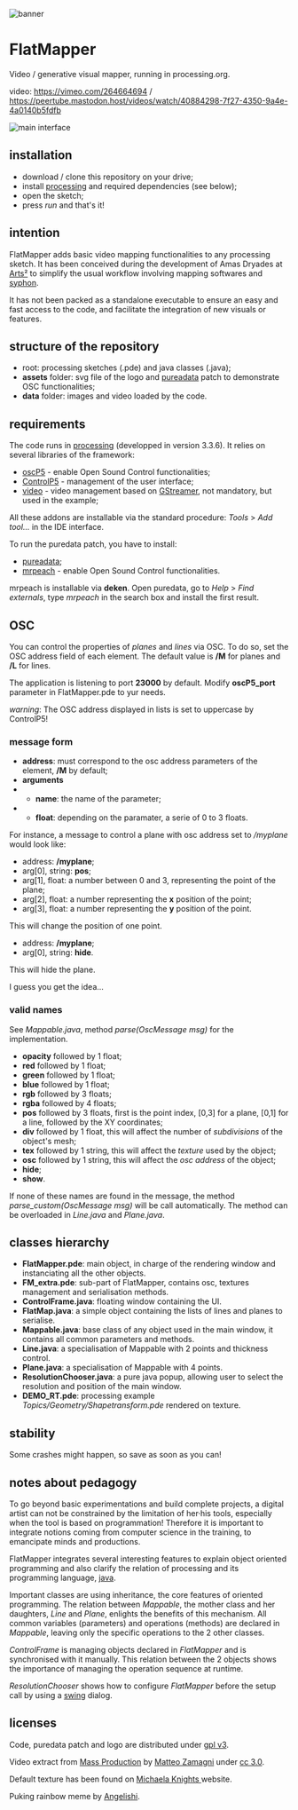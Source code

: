 ![banner](http://polymorph.cool/wp-content/uploads/2018/04/logo-banner-900x250.png)

# FlatMapper
Video / generative visual mapper, running in processing.org.

video: https://vimeo.com/264664694 / https://peertube.mastodon.host/videos/watch/40884298-7f27-4350-9a4e-4a0140b5fdfb

![main interface](http://polymorph.cool/wp-content/uploads/2018/04/flatmapper-fullscreen.png)

## installation

* download / clone this repository on your drive;
* install [processing](http://processing.org) and required dependencies (see below);
* open the sketch;
* press *run* and that's it!

## intention

FlatMapper adds basic video mapping functionalities to any processing sketch. It has been conceived during the development of Amas Dryades at [Arts²](http://www.artsaucarre.be/) to simplify the usual workflow involving mapping softwares and [syphon](http://www.syphon.v002.info/).

It has not been packed as a standalone executable to ensure an easy and fast access to the code, and facilitate the integration of new visuals or features.

## structure of the repository

* root: processing sketches (.pde) and java classes (.java);
* **assets** folder: svg file of the logo and [pureadata](http://puredata.info/) patch to demonstrate OSC functionalities;
* **data** folder: images and video loaded by the code.

## requirements

The code runs in [processing](http://processing.org) (developped in version 3.3.6). It relies on several libraries of the framework:

* [oscP5](http://www.sojamo.de/libraries/oscP5/) - enable Open Sound Control functionalities;
* [ControlP5](http://www.sojamo.de/libraries/controlP5/) - management of the user interface;
* [video](https://processing.org/reference/libraries/video/index.html) - video management based on [GStreamer](https://gstreamer.freedesktop.org/), not mandatory, but used in the example;

All these addons are installable via the standard procedure: *Tools* > *Add tool...* in the IDE interface.

To run the puredata patch, you have to install:

* [pureadata](http://puredata.info/);
* [mrpeach](https://github.com/reduzent/pd-mrpeach) - enable Open Sound Control functionalities.

mrpeach is installable via **deken**. Open puredata, go to *Help* > *Find externals*, type *mrpeach* in the search box and install the first result.

## OSC

You can control the properties of *planes* and *lines* via OSC. To do so, set the OSC address field of each element. The default value is **/M** for planes and **/L** for lines.

The application is listening to port **23000** by default. Modify **oscP5_port** parameter in FlatMapper.pde to yur needs.

*warning*: The OSC address displayed in lists is set to uppercase by ControlP5!

### message form

* **address**: must correspond to the osc address parameters of the element, **/M** by default;
* **arguments**
* * **name**: the name of the parameter;
* * **float**: depending on the paramater, a serie of 0 to 3 floats.

For instance, a message to control a plane with osc address set to */myplane* would look like:

* address: **/myplane**;
* arg[0], string: **pos**;
* arg[1], float: a number between 0 and 3, representing the point of the plane;
* arg[2], float: a number representing the **x** position of the point;
* arg[3], float: a number representing the **y** position of the point.

This will change the position of one point.

* address: **/myplane**;
* arg[0], string: **hide**.

This will hide the plane.

I guess you get the idea...

### valid names

See *Mappable.java*, method *parse(OscMessage msg)* for the implementation.

* **opacity** followed by 1 float;
* **red** followed by 1 float;
* **green** followed by 1 float;
* **blue** followed by 1 float;
* **rgb** followed by 3 floats;
* **rgba** followed by 4 floats;
* **pos** followed by 3 floats, first is the point index, [0,3] for a plane, [0,1] for a line, followed by the XY coordinates;
* **div** followed by 1 float, this will affect the number of *subdivisions* of the object's mesh;
* **tex** followed by 1 string, this will affect the *texture* used by the object;
* **osc** followed by 1 string, this will affect the *osc address* of the object;
* **hide**;
* **show**.

If none of these names are found in the message, the method *parse_custom(OscMessage msg)* will be call automatically. The method can be overloaded in *Line.java* and *Plane.java*.

## classes hierarchy

* **FlatMapper.pde**: main object, in charge of the rendering window and instanciating all the other objects.
* **FM_extra.pde**: sub-part of FlatMapper, contains osc, textures management and serialisation methods.
* **ControlFrame.java**: floating window containing the UI.
* **FlatMap.java**: a simple object containing the lists of lines and planes to serialise.
* **Mappable.java**: base class of any object used in the main window, it contains all common parameters and methods.
* **Line.java**: a specialisation of Mappable with 2 points and thickness control.
* **Plane.java**: a specialisation of Mappable with 4 points.
* **ResolutionChooser.java**: a pure java popup, allowing user to select the resolution and position of the main window.
* **DEMO_RT.pde**: processing example *Topics/Geometry/Shapetransform.pde* rendered on  texture.

## stability

Some crashes might happen, so save as soon as you can!

## notes about pedagogy

To go beyond basic experimentations and build complete projects, a digital artist can not be constrained by the limitation of her·his tools, especially when the tool is based on programmation! Therefore it is important to integrate notions coming from computer science in the training, to emancipate minds and productions.

FlatMapper integrates several interesting features to explain object oriented programming and also clarify the relation of processing and its programming language, [java](https://en.wikipedia.org/wiki/Java_(programming_language)).

Important classes are using inheritance, the core features of oriented programming. The relation between *Mappable*, the mother class and her daughters, *Line* and *Plane*, enlights the benefits of this mechanism. All common variables (parameters) and operations (methods) are declared in *Mappable*, leaving only the specific operations to the 2 other classes.

*ControlFrame* is managing objects declared in *FlatMapper* and is synchronised with it manually. This relation between the 2 objects shows the importance of managing the operation sequence at runtime.

*ResolutionChooser* shows how to configure *FlatMapper* before the setup call by using a [swing](https://en.wikipedia.org/wiki/Swing_(Java)) dialog.

## licenses

Code, puredata patch and logo are distributed under [gpl v3](https://www.gnu.org/licenses/agpl-3.0.en.html).

Video extract from [Mass Production](https://vimeo.com/143615010) by [Matteo Zamagni](https://vimeo.com/matteozamagni) under [cc 3.0](https://creativecommons.org/licenses/by/3.0/).

Default texture has been found on [Michaela Knights ](http://michaelagamesartba1b.blogspot.be/2015/12/ba1b-consists-of-3-project-briefs-which.html) website.

Puking rainbow meme by [Angelishi](http://knowyourmeme.com/photos/1175959-puking-rainbows).
